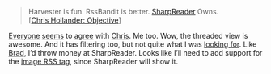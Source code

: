 > Harvester is fun. RssBandit is better.
> [SharpReader](http://www.hutteman.com/weblog/2003/04/06.html#000056) Owns.\
>  [[Chris Hollander:
> Objective](http://objective.mine.nu/archive/2003/4/6.aspx#when:14:04:24.9511568)]

[Everyone](http://www.gotdotnet.com/team/dbox/default.aspx#nn2003-04-06T06:17:09Z)
[seems](http://aspnetweblog.com/posts/4942.aspx) to
[agree](http://www.ingorammer.com/Weblog/default.aspx?day=2003-04-06#20030406193000)
with [Chris](http://objective.mine.nu/index.aspx). Me too. Wow, the
threaded view is awesome. And it has filtering too, but not quite what I
was [looking
for](http://devhawk.net/2003/04/06/aggregating-rss-revisited/). Like
[Brad](http://dotnetguy.techieswithcats.com/archives/002865.shtml), I’d
throw money at SharpReader. Looks like I’ll need to add support for the
[image RSS
tag](http://backend.userland.com/rss#optionalChannelElements), since
SharpReader will show it.
